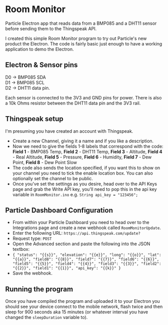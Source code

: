 # Room Monitor
Particle Electron app that reads data from a BMP085 and a DHT11 sensor before sending them to the Thingspeak API.

I created this simple Room Monitor program to try out Particle's new product the Electron. The code is fairly basic just enough to have a working application to demo the Electron.

## Electron & Sensor pins
D0 -> BMP085 SDA  
D1 -> BMP085 SCL  
D2 -> DHT11 data pin.  

Each sensor is connected to the 3V3 and GND pins for power. There is also a 10k Ohms resistor between the DHT11 data pin and the 3V3 rail.

## Thingspeak setup
I'm presuming you have created an account with Thingspeak.
* Create a new Channel, giving it a name and if you like a description.
* Now we need to give the fields 1-8 labels that correspond with the code:
  **Field 1** - BMP085 Temp, **Field 2** - DHT11 Temp, **Field 3** - Altitude, **Field 4** - Real Altitude, **Field 5** - Pressure, **Field 6** - Humidity, **Field 7** - Dew Point, **Field 8** - Dew Point Slow
*  The code also sends the location specified, if you want this to show on your channel you need to tick the enable location box. You can also optionally set the channel to be public.
*  Once you've set the settings as you desire, head over to the API Keys page and grab the Write API key, you'll need to pop this in the api key variable in `RoomMonitor.ino` e.g. `String api_key = "123456";` 

## Particle Dashboard Configuration
* From within your Particle Dashboard you need to head over to the Integrations page and create a new webhook called `RoomMonitorUpdate`. 
* Enter the following URL: `https://api.thingspeak.com/update?`
* Request type: `POST`
* Open the Advanced section and paste the following into the JSON textbox:
* `{
  "status": "{{s}}",
  "elevation": "{{e}}",
  "long": "{{o}}",
  "lat": "{{a}}",
  "field8": "{{8}}",
  "field7": "{{7}}",
  "field6": "{{6}}",
  "field5": "{{5}}",
  "field4": "{{4}}",
  "field3": "{{3}}",
  "field2": "{{2}}",
  "field1": "{{1}}",
  "api_key": "{{k}}"
}`
* Save the webhook.   

## Running the program
Once you have compiled the program and uploaded it to your Electron you should see your device connect to the mobile network, flash twice and then sleep for 900 seconds aka 15 minutes (or whatever interval you have changed the `sleepDuration` variable to). 
